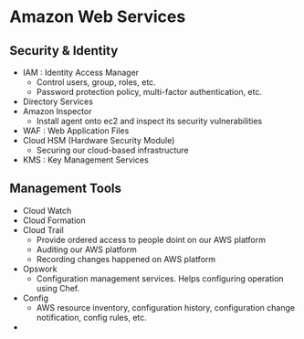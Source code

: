 # Amazon Web Services


## Security & Identity
- IAM : Identity Access Manager
    - Control users, group, roles, etc.
    - Password protection policy, multi-factor authentication, etc.
- Directory Services
- Amazon Inspector
    - Install agent onto ec2 and inspect its security vulnerabilities
- WAF : Web Application Files
- Cloud HSM (Hardware Security Module)
    - Securing our cloud-based infrastructure
- KMS : Key Management Services

## Management Tools
- Cloud Watch
- Cloud Formation
- Cloud Trail
    - Provide ordered access to people doint on our AWS platform
    - Auditing our AWS platform
    - Recording changes happened on AWS platform
- Opswork
    - Configuration management services. Helps configuring operation using Chef.
- Config
    - AWS resource inventory, configuration history, configuration change notification, config rules, etc.
- 